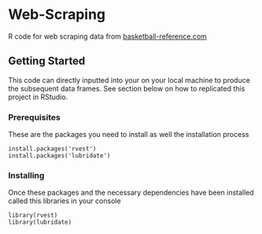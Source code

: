 # Web-Scraping

R code for web scraping data from [basketball-reference.com](https://www.basketball-reference.com/)

## Getting Started

This code can directly inputted into your on your local machine to produce the subsequent data frames. See section below on how to replicated this project in RStudio.

### Prerequisites

These are the packages you need to install as well the installation process 

```
install.packages('rvest')
install.packages('lubridate')

```

### Installing

Once these packages and the necessary dependencies have been installed called this libraries in your console 

```
library(rvest)
library(lubridate)

```

